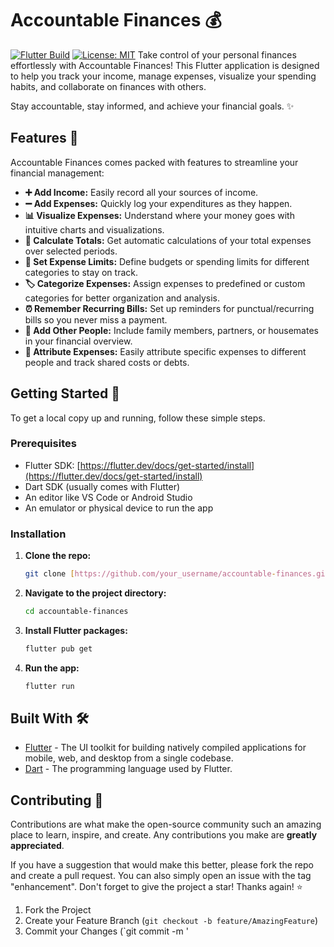 # Accountable Finances 💰

[![Flutter Build](https://img.shields.io/badge/Flutter-Build-blue.svg)](https://flutter.dev)
[![License: MIT](https://img.shields.io/badge/License-MIT-yellow.svg)](https://opensource.org/licenses/MIT) Take control of your personal finances effortlessly with Accountable Finances! This Flutter application is designed to help you track your income, manage expenses, visualize your spending habits, and collaborate on finances with others.

Stay accountable, stay informed, and achieve your financial goals. ✨

## Features 🎯

Accountable Finances comes packed with features to streamline your financial management:

* **➕ Add Income:** Easily record all your sources of income.
* **➖ Add Expenses:** Quickly log your expenditures as they happen.
* **📊 Visualize Expenses:** Understand where your money goes with intuitive charts and visualizations.
* **🧮 Calculate Totals:** Get automatic calculations of your total expenses over selected periods.
* **🚫 Set Expense Limits:** Define budgets or spending limits for different categories to stay on track.
* **🏷️ Categorize Expenses:** Assign expenses to predefined or custom categories for better organization and analysis.
* **⏰ Remember Recurring Bills:** Set up reminders for punctual/recurring bills so you never miss a payment.
* **👥 Add Other People:** Include family members, partners, or housemates in your financial overview.
* **💸 Attribute Expenses:** Easily attribute specific expenses to different people and track shared costs or debts.

<!-- ## Screenshots (Coming Soon!) 📸

*(Consider adding screenshots or a GIF demo of your application here!)*

* [Screenshot of Income Tracking]
* [Screenshot of Expense Logging]
* [Screenshot of Visualization Chart]
* [Screenshot of Budget Limits]
* [Screenshot of Shared Expenses Feature] -->

## Getting Started 🚀

To get a local copy up and running, follow these simple steps.

### Prerequisites

* Flutter SDK: [https://flutter.dev/docs/get-started/install](https://flutter.dev/docs/get-started/install)
* Dart SDK (usually comes with Flutter)
* An editor like VS Code or Android Studio
* An emulator or physical device to run the app

### Installation

1.  **Clone the repo:**
    ```sh
    git clone [https://github.com/your_username/accountable-finances.git](https://www.google.com/search?q=https://github.com/your_username/accountable-finances.git)
    ```
2.  **Navigate to the project directory:**
    ```sh
    cd accountable-finances
    ```
3.  **Install Flutter packages:**
    ```sh
    flutter pub get
    ```
4.  **Run the app:**
    ```sh
    flutter run
    ```

## Built With 🛠️

* [Flutter](https://flutter.dev/) - The UI toolkit for building natively compiled applications for mobile, web, and desktop from a single codebase.
* [Dart](https://dart.dev/) - The programming language used by Flutter.
<!-- * _(Add any other significant packages or technologies used, e.g., state management like Provider/Riverpod/Bloc, database like SQFlite/Firebase, etc.)_ -->

## Contributing 💪

Contributions are what make the open-source community such an amazing place to learn, inspire, and create. Any contributions you make are **greatly appreciated**.

If you have a suggestion that would make this better, please fork the repo and create a pull request. You can also simply open an issue with the tag "enhancement".
Don't forget to give the project a star! Thanks again! ⭐

1.  Fork the Project
2.  Create your Feature Branch (`git checkout -b feature/AmazingFeature`)
3.  Commit your Changes (`git commit -m '